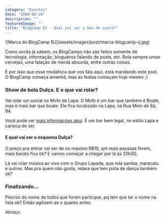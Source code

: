 ```yaml
---
category: "Eventos"
date: "2008-09-26"
description: ""
featuredImage: ""
title: "BlogCamp RJ - Qual vai ser a boa de sexta?"
---
```


![Marca do BlogCamp RJ]/assets/images/post/marca-blogcamp-rj.jpg)

Como vocês já sabem, os BlogCamps não são feitos somente de tecnologia, informação, blogueiros falando de posts, etc. Rola sempre umas cervejas, uma falação de merda absurda, entre outras coisas.

E por isso que esse modafoca que vos fala aqui, está mandando este post. O BlogCamp começa amanhã, mas as festas começam hoje mesmo ;)

### Show de bola Dulça. E o que vai rolar?

Vai rolar um social no Mofo da Lapa. O Mofo é um bar que também é Boate, mas é mais bar que boate. Ele fica localizado na Lapa, na Rua Mem de Sá, 94.

Você pode ver [mais informações aqui](http://www.riofesta.com.br/mofo/). É um bar bem legal, no estilo Lapa e carioca de ser.

#### E qual vai ser o esquema Dulça?

O preço pra entrar vai ser de no máximo R$15, qnt mais pessoas forem, mais barato fica ok? E vamos começar a chegar por lá às 20h30.

Lá vai rolar música ao vivo com o Grupo Lapada, que rola samba, maracatu e outros. Mas pra quem não gosta, relaxa que tem pista de dança também ok?

### Finalizando...

Preciso do nome de todos que forem participar, pq tem que ter o nome na lista ok? Então agilizem ae o quanto antes.

Abraço.

